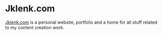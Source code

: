 # Jklenk.com

[Jklenk.com](https://jklenk.com/) is a personal website, portfolio and a home for all stuff related to my content creation work.